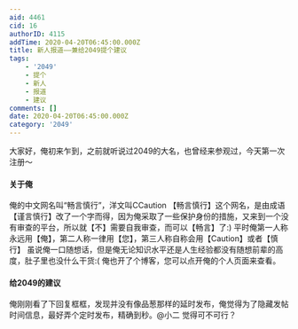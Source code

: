 ```yaml
---
aid: 4461
cid: 16
authorID: 4115
addTime: 2020-04-20T06:45:00.000Z
title: 新人报道——兼给2049提个建议
tags:
    - '2049'
    - 提个
    - 新人
    - 报道
    - 建议
comments: []
date: 2020-04-20T06:45:00.000Z
category: '2049'
---
```


大家好，俺初来乍到，之前就听说过2049的大名，也曾经来参观过，今天第一次注册～

#### [](#%E5%85%B3%E4%BA%8E%E4%BF%BA)关于俺

俺的中文网名叫“畅言慎行”，洋文叫CCaution 【畅言慎行】这个网名，是由成语【谨言慎行】改了一个字而得，因为俺采取了一些保护身份的措施，又来到一个没有审查的平台，所以就【不】需要自我审查，而可以【畅言】了:) 平时俺第一人称永远用【俺】，第二人称一律用【您】，第三人称自称会用【Caution】或者【慎行】 虽说俺一口随想话，但是俺无论知识水平还是人生经验都没有随想前辈的高度，肚子里也没什么干货:( 俺也开了个博客，您可以点开俺的个人页面来查看。

#### [](#%E7%BB%992049%E7%9A%84%E5%BB%BA%E8%AE%AE)给2049的建议

俺刚刚看了下回复框框，发现并没有像品葱那样的延时发布，俺觉得为了隐藏发帖时间信息，最好弄个定时发布，精确到秒。@小二 觉得可不可行？
